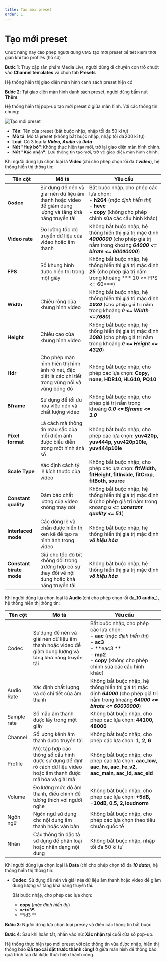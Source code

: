 ```yaml
---
title: Tạo mới preset
order: 1
---
```


# Tạo mới preset

Chức năng này cho phép người dùng CMS tạo mới preset để tiết kiệm thời gian khi tạo profiles (hồ sơ)

**Bước 1**: Truy cập sản phẩm Media Live, người dùng di chuyển con trỏ chuột vào **Channel templates** và chọn tab **Presets**

Hệ thống hiển thị giao diện màn hình danh sách preset hiện có

**Bước 2**: Tại giao diện màn hình danh sách preset, người dùng bấm nút **Thêm**

Hệ thống hiển thị pop-up tạo mới preset ở giữa màn hình. Với các thông tin chung:

![Tạo mới preset](../images/../../images/create-preset.png)

- **Tên**: Tên của preset (bắt buộc nhập, nhập tối đa 50 kí tự)
- **Mô tả**: Mô tả preset (không bắt buộc nhập, nhập tối đa 200 kí tự)
- **Loại**: Có 3 loại là _**Video, Audio**_ và _**Data**_
- **Nút "Huỷ bỏ"**: Không thực hiện tạo mới, trở lại giao diện màn hình chính.
- **Nút "Xác nhận"**: Lưu thông tin tạo mới, trở về giao diện màn hình chính.

Khi người dùng lựa chọn loại là **Video** (chỉ cho phép chọn tối đa _**1 video**_), hệ thống hiển thị thông tin:

| **Tên cột**              | **Mô tả**                                                                                             | **Yêu cầu**                                                                                                                                                                              |
| ------------------------ | ----------------------------------------------------------------------------------------------------- | ---------------------------------------------------------------------------------------------------------------------------------------------------------------------------------------- |
| **Codec**                | Sử dụng để nén và giải nén dữ liệu âm thanh hoặc video để giảm dung lượng và tăng khả năng truyền tải | Bắt buộc nhập, cho phép các lựa chọn: <br/>- **h264** (_mặc định hiển thị_)<br/>- **hevc<br/>- copy** (không cho phép chỉnh sửa các cấu hình khác) |
| **Video rate**           | Đo lường tốc độ truyền dữ liệu của video hoặc âm thanh                                                | Không bắt buộc nhập, hệ thống hiển thị giá trị mặc định _**4000000**_ (cho phép giá trị nằm trong khoảng _**64000 <= birate <= 60000000**_)                           |
| **FPS**                  | Số khung hình được hiển thị trong một giây                                                            | Không bắt buộc nhập, hệ thống hiển thị giá trị mặc định _**25**_ (cho phép giá trị nằm trong khoảng \*\*\* 10 <= FPS <= 60\*\*\*)                                     |
| **Width**                | Chiều rộng của khung hình video                                                                       | Không bắt buộc nhập, hệ thống hiển thị giá trị mặc định _**1920**_ (cho phép giá trị nằm trong khoảng _**0 <= Width <=7680**_)                                        |
| **Height**               | Chiều cao của khung hình video                                                                        | Không bắt buộc nhập, hệ thống hiển thị giá trị mặc định _**1080**_ (cho phép giá trị nằm trong khoảng _**0 <= Height <= 4320**_)                                      |
| **Hdr**                  | Cho phép màn hình hiển thị hình ảnh rõ nét, đặc biệt là các chi tiết trong vùng nổi và vùng bóng đổ   | Không bắt buộc nhập, cho phép các lựa chọn: **Copy, none, HDR10, HLG10, PQ10**                                                                                                           |
| **Bframe**               | Sử dụng để tối ưu hóa việc nén và chất lượng video                                                    | Không bắt buộc nhập, cho phép giá trị nằm trong khoảng _**0.0 <= Bframe <= 3.0**_                                                                                                        |
| **Pixel format**         | Là cách mà thông tin màu sắc của mỗi điểm ảnh được biểu diễn trong một hình ảnh số                    | Không bắt buộc nhập, cho phép các lựa chọn: **yuv420p, yuv444p, yuv420p10le, yuv444p10le**                                                                                               |
| **Scale Type**           | Xác định cách tỷ lệ kích thước của video                                                              | Không bắt buộc nhập, cho phép các lựa chọn: **fitWidth, fitHeight, fitInside, fitCrop, fitBoth, source**                                                                                 |
| **Constant quality**     | Đảm bảo chất lượng của video không thay đổi                                                           | Không bắt buộc nhập, hệ thống hiển thị giá trị mặc định _**0**_ (cho phép giá trị nằm trong khoảng _**0 <= Constant quality <= 51**_)                                 |
| **Interlaced mode**      | Các dòng lẻ và chẵn được hiển thị xen kẽ để tạo ra hình ảnh trong video                               | Không bắt buộc nhập, hệ thống hiển thị giá trị mặc định _**vô hiệu hóa**_                                                                                                                |
| **Constant birate mode** | Giữ cho tốc độ bit không đổi trong trường hợp có sự thay đổi về nội dung hoặc khả năng truyền tải     | Không bắt buộc nhập, hệ thống hiển thị giá trị mặc định _**vô hiệu hóa**_                                                                                                                |

Khi người dùng lựa chọn loại là **Audio** (chỉ cho phép chọn tối đa_**10 audio**_), hệ thống hiển thị thông tin:

| **Tên cột** | **Mô tả**                                                                                                         | **Yêu cầu**                                                                                                                                                                                                                                              |
| ----------- | ----------------------------------------------------------------------------------------------------------------- | -------------------------------------------------------------------------------------------------------------------------------------------------------------------------------------------------------------------------------------------------------- |
| Codec       | Sử dụng để nén và giải nén dữ liệu âm thanh hoặc video để giảm dung lượng và tăng khả năng truyền tải             | Bắt buộc nhập, cho phép các lựa chọn: <br/>- **aac** (_mặc định hiển thị_)<br/>- **ac3** <br/>- \*\*eac3 \*\*<br/>- **mp2** <br/>- **copy** (không cho phép chỉnh sửa các cấu hình khác)                           |
| Audio Rate  | Xác định chất lượng và độ chi tiết của âm thanh                                                                   | Không bắt buộc nhập, hệ thống hiển thị giá trị mặc định _**64000**_ (cho phép giá trị nằm trong khoảng _**64000 <= birate <= 60000000**_)                                                                                             |
| Sample rate | Số mẫu âm thanh được lấy trong một giây                                                                           | Không bắt buộc nhập, cho phép các lựa chọn: **44100, 48000**                                                                                                                                                                                             |
| Channel     | Số lượng kênh âm thanh được truyền tải                                                                            | Không bắt buộc nhập, cho phép các lựa chọn: **1, 2, 6**                                                                                                                                                                                                  |
| Profile     | Một tập hợp các thông số cấu hình được sử dụng để định rõ cách dữ liệu video hoặc âm thanh được mã hóa và giải mã | Không bắt buộc nhập, cho phép các lựa chọn: **aac_low, aac_he, aac_he_v2, aac_main, aac_ld, aac_eld** |
| Volume      | Đo lường mức độ âm thanh, điều chỉnh để tương thích với người nghe                                                | Không bắt buộc nhập, cho phép các lựa chọn: **+5dB, -10dB, 0.5, 2, loudnorm**                                                                                                                                                                            |
| Ngôn ngữ    | Ngôn ngữ sử dụng cho nội dung âm thanh hoặc văn bản                                                               | Không bắt buộc nhập, cho phép các lựa chọn theo tiêu chuẩn quốc tế                                                                                                                                                                                       |
| Nhãn        | Các thông tin đặc tả sử dụng để phân loại hoặc nhận dạng nội dung                                                 | Không bắt buộc nhập, nhập tối đa 50 kí tự                                                                                                                                                                                                                |

Khi người dùng lựa chọn loại là **Data** (chỉ cho phép chọn tối đa _**10 data**_), hệ thống hiển thị thông tin:

- **Codec**: Sử dụng để nén và giải nén dữ liệu âm thanh hoặc video để giảm dung lượng và tăng khả năng truyền tải.

  Bắt buộc nhập, cho phép các lựa chọn:

  - **copy** (_mặc định hiển thị_)
  - **scte35**
  - \*\*id3 \*\*

**Bước 3**: Người dùng lựa chọn loại presey và điền các thông tin bắt buộc

**Bước 4**: Sau khi hoàn tất, nhấn vào nút **Xác nhận** tại cuối cửa sổ pop-up.

Hệ thống thực hiện tạo mới preset với các thông tin vừa được nhập, hiển thị thông báo **Đã tạo cài đặt trước thành công!** ở giữa màn hình để thông báo quá trình tạo đã được thực hiện thành công.
